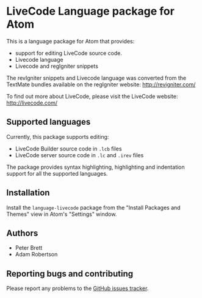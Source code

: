 # LiveCode Language package for Atom

This is a language package for Atom that provides:

* support for editing LiveCode source code.
* Livecode language 
* Livecode and regIgniter snippets
 
The revIgniter snippets and Livecode language was converted 
from the TextMate bundles available on the regIgniter website: 
http://revigniter.com/

To find out more about LiveCode, please visit the LiveCode website:
http://livecode.com/


## Supported languages

Currently, this package supports editing:

* LiveCode Builder source code in `.lcb` files
* LiveCode server source code in `.lc` and `.irev` files

The package provides syntax highlighting, highlighting and indentation support
for all the supported languages.

## Installation

Install the `language-livecode` package from the "Install Packages and Themes"
view in Atom's "Settings" window.

## Authors

* Peter Brett
* Adam Robertson

## Reporting bugs and contributing

Please report any problems to the [GitHub issues tracker]( https://github.com/peter-b/atom-language-livecode/issues).
